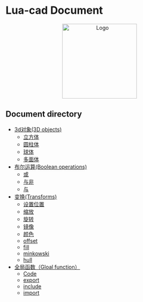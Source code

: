 # Lua-cad Document

<p align="center">
    <img src="https://lua.org/images/lua30.gif" alt="Logo" width="200" height="200">
</p>

## Document directory

- [3d对象(3D objects)](./3dobject.md)  
  - [立方体](./3dobject.md#立方体)
  - [圆柱体](./3dobject.md#圆柱体)
  - [球体](./3dobject.md#球体)
  - [多面体](./3dobject.md#多面体)
- [布尔运算(Boolean operations)](./boolean.md)  
  - [或](./boolean.md#或)
  - [与非](./boolean.md#与非)
  - [与](./boolean.md#与)
- [变换(Transforms)](./transform.md)
  - [设置位置](./transform.md#设置位置)
  - [缩放](./transform.md#缩放)
  - [旋转](./transform.md#旋转)
  - [镜像](./transform.md#镜像)
  - [颜色](./transform.md#颜色)
  - [offset](./transform.md#offset)
  - [fill](./transform.md#fill)
  - [minkowski](./transform.md#minkowski)
  - [hull](./transform.md#hull)
- [全局函数（Gloal function）](./gloal_function.md)
  - [Code](./gloal_function.md#code)
  - [export](./gloal_function.md#export)
  - [include](./gloal_function.md#include)
  - [import](./gloal_function.md#import)
   
